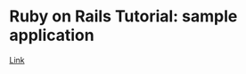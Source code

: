 # Ruby on Rails Tutorial: sample application

[Link](https://zhl-rails-tutorial-toy-app.herokuapp.com)

